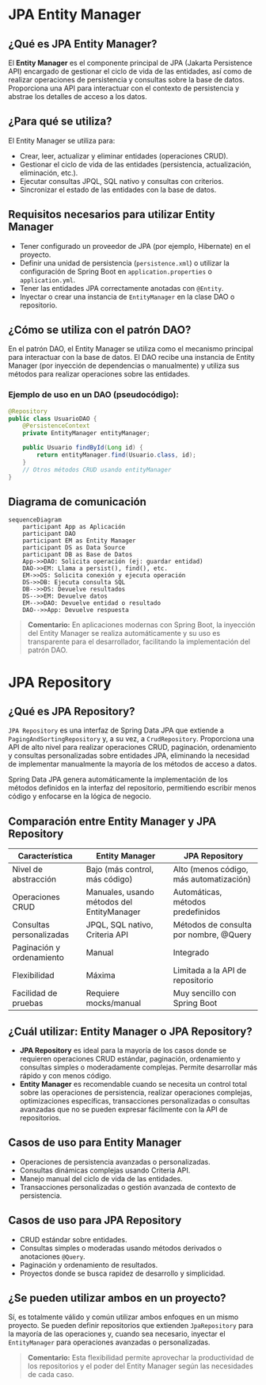 # JPA Entity Manager

## ¿Qué es JPA Entity Manager?
El **Entity Manager** es el componente principal de JPA (Jakarta Persistence API) encargado de gestionar el ciclo de vida de las entidades, así como de realizar operaciones de persistencia y consultas sobre la base de datos. Proporciona una API para interactuar con el contexto de persistencia y abstrae los detalles de acceso a los datos.

## ¿Para qué se utiliza?
El Entity Manager se utiliza para:
- Crear, leer, actualizar y eliminar entidades (operaciones CRUD).
- Gestionar el ciclo de vida de las entidades (persistencia, actualización, eliminación, etc.).
- Ejecutar consultas JPQL, SQL nativo y consultas con criterios.
- Sincronizar el estado de las entidades con la base de datos.

## Requisitos necesarios para utilizar Entity Manager
- Tener configurado un proveedor de JPA (por ejemplo, Hibernate) en el proyecto.
- Definir una unidad de persistencia (`persistence.xml`) o utilizar la configuración de Spring Boot en `application.properties` o `application.yml`.
- Tener las entidades JPA correctamente anotadas con `@Entity`.
- Inyectar o crear una instancia de `EntityManager` en la clase DAO o repositorio.

## ¿Cómo se utiliza con el patrón DAO?
En el patrón DAO, el Entity Manager se utiliza como el mecanismo principal para interactuar con la base de datos. El DAO recibe una instancia de Entity Manager (por inyección de dependencias o manualmente) y utiliza sus métodos para realizar operaciones sobre las entidades.

### Ejemplo de uso en un DAO (pseudocódigo):
```java
@Repository
public class UsuarioDAO {
    @PersistenceContext
    private EntityManager entityManager;

    public Usuario findById(Long id) {
        return entityManager.find(Usuario.class, id);
    }
    // Otros métodos CRUD usando entityManager
}
```

## Diagrama de comunicación
```mermaid
sequenceDiagram
    participant App as Aplicación
    participant DAO
    participant EM as Entity Manager
    participant DS as Data Source
    participant DB as Base de Datos
    App->>DAO: Solicita operación (ej: guardar entidad)
    DAO->>EM: Llama a persist(), find(), etc.
    EM->>DS: Solicita conexión y ejecuta operación
    DS->>DB: Ejecuta consulta SQL
    DB-->>DS: Devuelve resultados
    DS-->>EM: Devuelve datos
    EM-->>DAO: Devuelve entidad o resultado
    DAO-->>App: Devuelve respuesta
```

> **Comentario:** En aplicaciones modernas con Spring Boot, la inyección del Entity Manager se realiza automáticamente y su uso es transparente para el desarrollador, facilitando la implementación del patrón DAO.

# JPA Repository

## ¿Qué es JPA Repository?
`JPA Repository` es una interfaz de Spring Data JPA que extiende a `PagingAndSortingRepository` y, a su vez, a `CrudRepository`. Proporciona una API de alto nivel para realizar operaciones CRUD, paginación, ordenamiento y consultas personalizadas sobre entidades JPA, eliminando la necesidad de implementar manualmente la mayoría de los métodos de acceso a datos.

Spring Data JPA genera automáticamente la implementación de los métodos definidos en la interfaz del repositorio, permitiendo escribir menos código y enfocarse en la lógica de negocio.

## Comparación entre Entity Manager y JPA Repository
| Característica                | Entity Manager                                 | JPA Repository                         |
|-------------------------------|-----------------------------------------------|----------------------------------------|
| Nivel de abstracción          | Bajo (más control, más código)                | Alto (menos código, más automatización)|
| Operaciones CRUD              | Manuales, usando métodos del EntityManager    | Automáticas, métodos predefinidos      |
| Consultas personalizadas      | JPQL, SQL nativo, Criteria API                | Métodos de consulta por nombre, @Query |
| Paginación y ordenamiento     | Manual                                        | Integrado                              |
| Flexibilidad                  | Máxima                                        | Limitada a la API de repositorio       |
| Facilidad de pruebas          | Requiere mocks/manual                         | Muy sencillo con Spring Boot           |

## ¿Cuál utilizar: Entity Manager o JPA Repository?
- **JPA Repository** es ideal para la mayoría de los casos donde se requieren operaciones CRUD estándar, paginación, ordenamiento y consultas simples o moderadamente complejas. Permite desarrollar más rápido y con menos código.
- **Entity Manager** es recomendable cuando se necesita un control total sobre las operaciones de persistencia, realizar operaciones complejas, optimizaciones específicas, transacciones personalizadas o consultas avanzadas que no se pueden expresar fácilmente con la API de repositorios.

## Casos de uso para Entity Manager
- Operaciones de persistencia avanzadas o personalizadas.
- Consultas dinámicas complejas usando Criteria API.
- Manejo manual del ciclo de vida de las entidades.
- Transacciones personalizadas o gestión avanzada de contexto de persistencia.

## Casos de uso para JPA Repository
- CRUD estándar sobre entidades.
- Consultas simples o moderadas usando métodos derivados o anotaciones `@Query`.
- Paginación y ordenamiento de resultados.
- Proyectos donde se busca rapidez de desarrollo y simplicidad.

## ¿Se pueden utilizar ambos en un proyecto?
Sí, es totalmente válido y común utilizar ambos enfoques en un mismo proyecto. Se pueden definir repositorios que extienden `JpaRepository` para la mayoría de las operaciones y, cuando sea necesario, inyectar el `EntityManager` para operaciones avanzadas o personalizadas.

> **Comentario:** Esta flexibilidad permite aprovechar la productividad de los repositorios y el poder del Entity Manager según las necesidades de cada caso.
